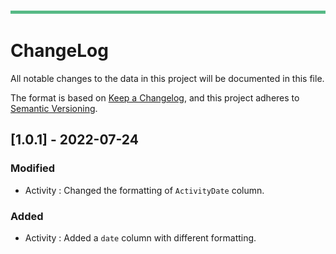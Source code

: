 ![top line](../Resources/Images/topLine.png)
# ChangeLog
All notable changes to the data in this project will be documented in this file.

The format is based on [Keep a Changelog](https://keepachangelog.com/en/1.0.0/),
and this project adheres to [Semantic Versioning](https://semver.org/spec/v2.0.0.html).

## [1.0.1] - 2022-07-24
### Modified
 - Activity : Changed the formatting of `ActivityDate` column.
### Added
 - Activity : Added a `date` column with different formatting.



   











 <!-- ![](https://img.shields.io/badge/-unreleased-lightgrey)

## [1.7.3] - 2022-06-22
### Bugfix
 - Fix incompatibility with GitLab 15

## [1.7.2] - 2022-02-16
### Modified
 - Add a template for terraform deployment to staging and production.

## [1.7.1] - 2022-01-21
### Modified
 - PyPi release: ensure that dangling publish jobs are not created on MR pipelines.
 - PyPi release: allow distribution location to be updated using variables.

## [1.7.0] - 2021-10-27
### Modified
 - Tox tests: removing the usage of a custom gemnasium image as this is no longer needed.

## [1.6.0] - 2021-08-10
### Modified
 - Make terraform lint use variables and thus allow overriding of version and/or docker image
 - Update default lint version to 1.0.4

## [1.5.0] - 2021-03-24
### Modified
 - Tox tests: allow a custom image to be used in tox test job through `TOX_IMAGE_BUILD_COMMAND`.

## [1.4.0] - 2021-03-18
### Modified
 - Deployment: perform Django migrations before deploying to cloud run.

## [1.3.0] - 2021-02-08
### Modified
 - Terraform lint: Fixed the version of Terraform used for linting to 0.14.6.

## [1.2.0] - 2020-12-17
### Added
 - Deployment: A new template added to allow multiple cloud run services to be deployed as part
    of a single deployment project.

## [1.1.5] - 2020-12-11
### Added
 - Terraform lint: Added `-diff` flag

## [1.1.4] - 2020-12-04
### Modified
 - Terraform lint: Fixed the version of Terraform used for linting to 0.13.5.

## [1.1.3] - 2020-12-02
### Added
 - Deployment: allow gitlab deploy environment to be overridden by downstream jobs in
   [deployment CI template job](https://gitlab.developers.cam.ac.uk/uis/devops/continuous-delivery/ci-templates/-/blob/master/auto-devops/deploy.yml)

## [1.1.2] - 2020-11-24
### Fixed
 - Deployment: fixed variable interpolation so that `SERVICE_PREFIX` is used for all variables
   which are required to be set downstream in [deployment CI template job](https://gitlab.developers.cam.ac.uk/uis/devops/continuous-delivery/ci-templates/-/blob/master/auto-devops/deploy.yml)

## [1.1.1] - 2020-09-21
### Added
 - Deployment: Added a
   [deployment CI template job](https://gitlab.developers.cam.ac.uk/uis/devops/continuous-delivery/ci-templates/-/blob/master/auto-devops/deploy.yml)
   that provides jobs for deploying a previously built Docker image to Cloud Run on Google Cloud Platform (GCP).
 - Terraform lint: Added a
   [Terraform lint CI template job](https://gitlab.developers.cam.ac.uk/uis/devops/continuous-delivery/ci-templates/-/blob/master/auto-devops/terraform-lint.yml)
   to run `terraform fmt` on Terraform configuration files in the local repository.

## [1.1.0] - 2020-08-26
### Modified
 - PEP8: Modified the
   [PEP8 CI template job](https://gitlab.developers.cam.ac.uk/uis/devops/continuous-delivery/ci-templates/-/blob/master/auto-devops/pep8.yml)
   to be uninterruptible, and to only run for pipelines other than merge
   request pipelines.
 - Tox tests: Modified the
   [Tox tests template](https://gitlab.developers.cam.ac.uk/uis/devops/continuous-delivery/ci-templates/-/blob/master/auto-devops/tox-tests.yml)
   to make the `d
ocumentation` job run for pipelines other than merge request
   pipelines (previously the job was never running due to a bug in the job
   rules).

## [1.0.1] - 2020-08-06
### Added
 - pypi-release: Added generic stand along jobs designed to allow easy upload of
   Python packages to PyPI. 

 ![](https://img.shields.io/badge/-released-orange)  
  -->
